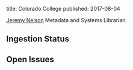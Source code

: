 title: Colorado College
published: 2017-08-04

[Jeremy Nelson](/people/nelson-jeremy) Metadata and Systems Librarian.

## Ingestion Status

## Open Issues
